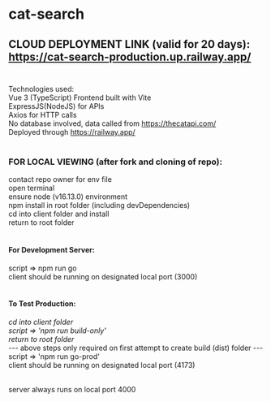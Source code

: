 # cat-search

## CLOUD DEPLOYMENT LINK (valid for 20 days): https://cat-search-production.up.railway.app/<br><br>

Technologies used: <br>
Vue 3 (TypeScript) Frontend built with Vite<br>
ExpressJS(NodeJS) for APIs<br>
Axios for HTTP calls<br>
No database involved, data called from https://thecatapi.com/<br>
Deployed through https://railway.app/<br><br>


### FOR LOCAL VIEWING (after fork and cloning of repo):<br>
contact repo owner for env file<br>
open terminal<br>
ensure node (v16.13.0) environment<br>
npm install in root folder (including devDependencies)<br>
cd into client folder and install<br>
return to root folder<br><br>

#### For Development Server: <br>
script => npm run go<br>
client should be running on designated local port (3000)<br><br>

#### To Test Production: <br>
*cd into client folder* <br>
*script => 'npm run build-only'*<br>
*return to root folder*<br>
--- above steps only required on first attempt to create build (dist) folder ---<br>
script => 'npm run go-prod'<br>
client should be running on designated local port (4173)<br><br>

server always runs on local port 4000<br>